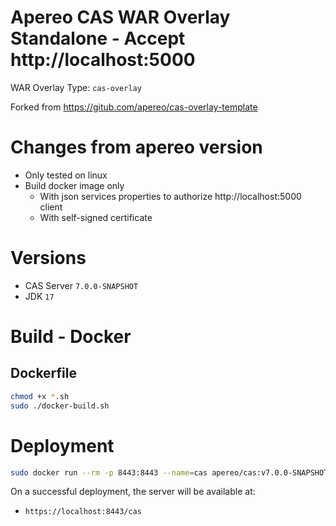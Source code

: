 Apereo CAS WAR Overlay Standalone - Accept http://localhost:5000
================================================================

WAR Overlay Type: `cas-overlay`

Forked from https://gitub.com/apereo/cas-overlay-template

# Changes from apereo version
- Only tested on linux
- Build docker image only
  - With json services properties to authorize http://localhost:5000 client
  - With self-signed certificate

# Versions

- CAS Server `7.0.0-SNAPSHOT`
- JDK `17`

# Build - Docker

## Dockerfile

```bash
chmod +x *.sh
sudo ./docker-build.sh
```

# Deployment

```bash
sudo docker run --rm -p 8443:8443 --name=cas apereo/cas:v7.0.0-SNAPSHOT
```

On a successful deployment, the server will be available at:


* `https://localhost:8443/cas`

